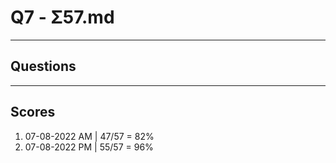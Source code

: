 # Q7 - Σ57.md

---

## Questions

---

## Scores
1. 07-08-2022 AM | 47/57 = 82%
2. 07-08-2022 PM | 55/57 = 96%
